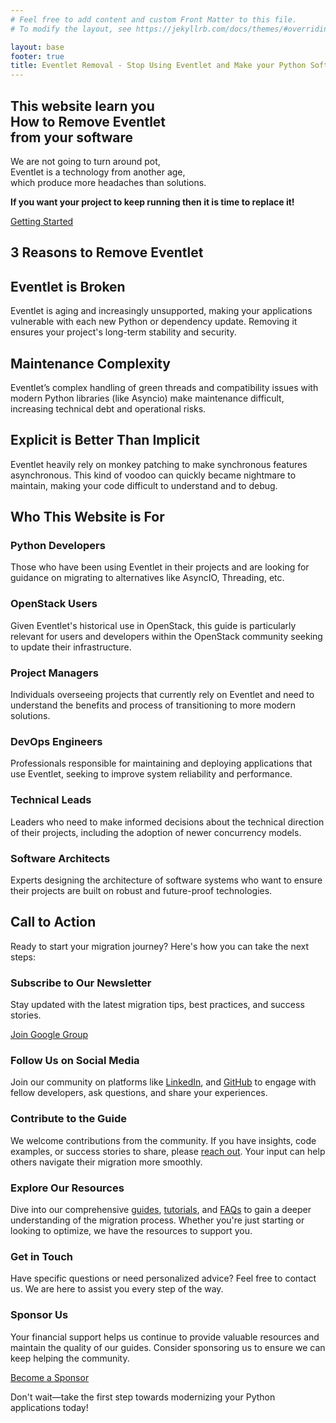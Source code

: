 ```yaml
---
# Feel free to add content and custom Front Matter to this file.
# To modify the layout, see https://jekyllrb.com/docs/themes/#overriding-theme-defaults

layout: base
footer: true
title: Eventlet Removal - Stop Using Eventlet and Make your Python Software Future-Proofing
---
```

<!-- Hero Section -->
<section class="h-screen flex items-center justify-center bg-cover bg-center" style="background-image: url('images/hero.jpg'); background-position: center 40%; background-repeat: no-repeat; background-size: cover;">
    <div class="bg-gray-950 bg-opacity-80 p-10 rounded-lg text-center">
    <h1 class="text-5xl font-extrabold mb-4">This website learn you<br>How to <span class="text-yellow-500">Remove</span><span class="text-teal-300"> Eventlet</span><br> from your software</h1>
    <p class="mb-6 text-xl">We are not going to turn around pot,<br>Eventlet is a technology from another age,<br>which produce more headaches than solutions.</p>
    <p class="mb-6 text-xl"><strong>If you want your project to keep running then it is time to replace it!</strong></p>
    <a href="{{ site.baseurl }}{% link getting-started.md %}" class="mt-4 inline-block bg-gradient-to-r from-cyan-400 to-blue-600 text-gray-900 font-semibold py-3 px-8 rounded hover:scale-105 transition-transform">Getting Started</a>
    </div>
</section>

<!-- Section Reasons -->
<section id="reasons" class="py-20 px-10">
    <h2 class="text-4xl font-bold text-center mb-16">3 Reasons to Remove Eventlet</h2>
    <div class="grid grid-cols-1 md:grid-cols-3 gap-10">
        <div class="bg-gray-900 p-6 rounded-lg shadow hover:shadow-xl hover:scale-110 transition-transform duration-300">
            <h2 class="text-2xl font-bold mb-3">Eventlet is Broken</h2>
            <p>Eventlet is aging and increasingly unsupported, making your applications vulnerable with each new Python or dependency update. Removing it ensures your project's long-term stability and security.</p>
        </div>
        <div class="bg-gray-900 p-6 rounded-lg shadow hover:shadow-xl hover:scale-110 transition-transform duration-300">
            <h2 class="text-2xl font-bold mb-3">Maintenance Complexity</h2>
            <p>Eventlet’s complex handling of green threads and compatibility issues with modern Python libraries (like Asyncio) make maintenance difficult, increasing technical debt and operational risks.</p>
        </div>
        <div class="bg-gray-900 p-6 rounded-lg shadow hover:shadow-xl hover:scale-110 transition-transform duration-300">
            <h2 class="text-2xl font-bold mb-3">Explicit is Better Than Implicit</h2>
            <p>Eventlet heavily rely on monkey patching to make synchronous features asynchronous. This kind of voodoo can quickly became nightmare to maintain, making your code difficult to understand
            and to debug.</p>
        </div>
    </div>
</section>

<!-- Section About -->
<section id="about" class="py-20 futuristic-section">
    <div class="container mx-auto px-10">
        <h2 class="text-4xl font-bold mb-6">Who This Website is For</h2>
        <div class="grid grid-cols-1 md:grid-cols-2 lg:grid-cols-3 gap-10">
            <div class="bg-gray-900 p-6 rounded-lg shadow hover:shadow-xl hover:scale-110 transition-transform duration-300 bg-opacity-70">
                <h3 class="text-2xl font-bold mb-3">Python Developers</h3>
                <p>Those who have been using Eventlet in their projects and are looking for guidance on migrating to alternatives like AsyncIO, Threading, etc.</p>
            </div>
            <div class="bg-gray-900 p-6 rounded-lg shadow hover:shadow-xl hover:scale-110 transition-transform duration-300 bg-opacity-70">
                <h3 class="text-2xl font-bold mb-3">OpenStack Users</h3>
                <p>Given Eventlet's historical use in OpenStack, this guide is particularly relevant for users and developers within the OpenStack community seeking to update their infrastructure.</p>
            </div>
            <div class="bg-gray-900 p-6 rounded-lg shadow hover:shadow-xl hover:scale-110 transition-transform duration-300 bg-opacity-70">
                <h3 class="text-2xl font-bold mb-3">Project Managers</h3>
                <p>Individuals overseeing projects that currently rely on Eventlet and need to understand the benefits and process of transitioning to more modern solutions.</p>
            </div>
            <div class="bg-gray-900 p-6 rounded-lg shadow hover:shadow-xl hover:scale-110 transition-transform duration-300 bg-opacity-70">
                <h3 class="text-2xl font-bold mb-3">DevOps Engineers</h3>
                <p>Professionals responsible for maintaining and deploying applications that use Eventlet, seeking to improve system reliability and performance.</p>
            </div>
            <div class="bg-gray-900 p-6 rounded-lg shadow hover:shadow-xl hover:scale-110 transition-transform duration-300 bg-opacity-70">
                <h3 class="text-2xl font-bold mb-3">Technical Leads</h3>
                <p>Leaders who need to make informed decisions about the technical direction of their projects, including the adoption of newer concurrency models.</p>
            </div>
            <div class="bg-gray-900 p-6 rounded-lg shadow hover:shadow-xl hover:scale-110 transition-transform duration-300 bg-opacity-70">
                <h3 class="text-2xl font-bold mb-3">Software Architects</h3>
                <p>Experts designing the architecture of software systems who want to ensure their projects are built on robust and future-proof technologies.</p>
            </div>
        </div>
    </div>
</section>

<!-- Section Call to Action -->
<section id="call-to-action" class="py-20">
    <div class="container mx-auto px-10">
        <h2 class="text-4xl font-bold mb-6">Call to Action</h2>
        <p class="mb-6 text-xl">Ready to start your migration journey? Here's how you can take the next steps:</p>
        <div class="grid grid-cols-1 md:grid-cols-2 lg:grid-cols-3 gap-10 mt-10">
            <div class="bg-indigo-900 p-6 rounded-lg shadow hover:shadow-xl hover:scale-110 transition-transform duration-300">
                <h3 class="text-2xl font-bold mb-3">Subscribe to Our Newsletter</h3>
                <p>Stay updated with the latest migration tips, best practices, and success stories.</p>
                <a href="https://groups.google.com/u/1/g/eventlet-removal" target="_blank" class="mt-4 inline-block bg-teal-500 text-gray-900 font-semibold py-2 px-4 rounded hover:bg-teal-400 transition-colors">Join Google Group</a>
            </div>
            <div class="bg-indigo-900 p-6 rounded-lg shadow hover:shadow-xl hover:scale-110 transition-transform duration-300">
                <h3 class="text-2xl font-bold mb-3">Follow Us on Social Media</h3>
                <p>Join our community on platforms like <a href="https://www.linkedin.com/groups/13183090/" target="_blank" class="text-teal-400">LinkedIn</a>, and <a href="https://github.com/eventlet/eventlet" target="_blank" class="text-teal-400">GitHub</a> to engage with fellow developers, ask questions, and share your experiences.</p>
            </div>
            <div class="bg-indigo-900 p-6 rounded-lg shadow hover:shadow-xl hover:scale-110 transition-transform duration-300">
                <h3 class="text-2xl font-bold mb-3">Contribute to the Guide</h3>
                <p>We welcome contributions from the community. If you have insights, code examples, or success stories to share, please <a href="https://github.com/4383/eventlet-removal/issues/new" class="text-teal-400" target="_blank">reach out</a>. Your input can help others navigate their migration more smoothly.</p>
            </div>
            <div class="bg-indigo-900 p-6 rounded-lg shadow hover:shadow-xl hover:scale-110 transition-transform duration-300">
                <h3 class="text-2xl font-bold mb-3">Explore Our Resources</h3>
                <p>Dive into our comprehensive <a href="{{ site.baseurl }}{% link getting-started.md %}" class="text-teal-400">guides</a>, <a href="{{ site.baseurl }}{% link tutorials.md %}" class="text-teal-400">tutorials</a>, and <a href="{{ site.baseurl }}{% link faq.md %}" class="text-teal-400">FAQs</a> to gain a deeper understanding of the migration process. Whether you're just starting or looking to optimize, we have the resources to support you.</p>
            </div>
            <div class="bg-indigo-900 p-6 rounded-lg shadow hover:shadow-xl hover:scale-110 transition-transform duration-300">
                <h3 class="text-2xl font-bold mb-3">Get in Touch</h3>
                <p>Have specific questions or need personalized advice? Feel free to contact us. We are here to assist you every step of the way.</p>
            </div>
            <div class="bg-indigo-900 p-6 rounded-lg shadow hover:shadow-xl hover:scale-110 transition-transform duration-300">
                <h3 class="text-2xl font-bold mb-3">Sponsor Us</h3>
                <p>Your financial support helps us continue to provide valuable resources and maintain the quality of our guides. Consider sponsoring us to ensure we can keep helping the community.</p>
                <a href="https://github.com/sponsors/4383" target="_blank" class="mt-4 inline-block bg-teal-500 text-gray-900 font-semibold py-2 px-4 rounded hover:bg-teal-400 transition-colors">Become a Sponsor</a>
            </div>
        </div>
        <p class="mt-10 text-xl">Don't wait—take the first step towards modernizing your Python applications today!</p>
    </div>
</section>
